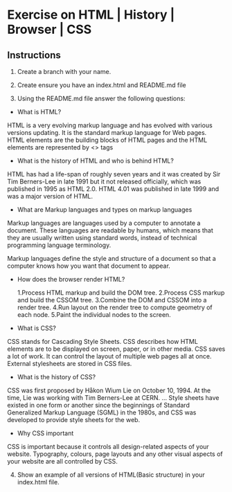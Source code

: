 # Exercise on HTML | History | Browser | CSS

## Instructions

1. Create a branch with your name.
1. Create ensure you have an index.html and README.md file

1. Using the README.md file answer the following questions:

- What is HTML?

HTML is a very evolving markup language and has evolved with various versions updating. It is the standard markup language for Web pages.
HTML elements are the building blocks of HTML pages and the HTML elements are represented by <> tags

- What is the history of HTML and who is behind HTML?

HTML has had a life-span of roughly seven years and it was created by Sir Tim Berners-Lee in late 1991 but it not released officially, which was published in 1995 as HTML 2.0. HTML 4.01 was published in late 1999 and was a major version of HTML.

- What are Markup languages and types on markup languages

Markup languages are languages used by a computer to annotate a document. These languages are readable by humans, which means that they are usually written using standard words, instead of technical programming language terminology.

Markup languages define the style and structure of a document so that a computer knows how you want that document to appear.

- How does the browser render HTML?

  1.Process HTML markup and build the DOM tree.
  2.Process CSS markup and build the CSSOM tree.
  3.Combine the DOM and CSSOM into a render tree.
  4.Run layout on the render tree to compute geometry of each node.
  5.Paint the individual nodes to the screen.

- What is CSS?

CSS stands for Cascading Style Sheets. CSS describes how HTML elements are to be displayed on screen, paper, or in other media. CSS saves a lot of work. It can control the layout of multiple web pages all at once. External stylesheets are stored in CSS files.

- What is the history of CSS?

CSS was first proposed by Håkon Wium Lie on October 10, 1994. At the time, Lie was working with Tim Berners-Lee at CERN. ... Style sheets have existed in one form or another since the beginnings of Standard Generalized Markup Language (SGML) in the 1980s, and CSS was developed to provide style sheets for the web.

- Why CSS important

CSS is important because it controls all design-related aspects of your website. Typography, colours, page layouts and any other visual aspects of your website are all controlled by CSS.

4. Show an example of all versions of HTML(Basic structure) in your index.html file.
